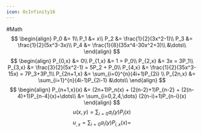 ```yaml
---
icon: OcInfinity16
---
```


#Math 
$$
\begin{align}
P_0 &= 1\\
P_1 &= x\\
P_2 &= \frac{1}{2}(3x^2-1)\\
P_3 &= \frac{1}{2}(5x^3-3x)\\
P_4 &= \frac{1}{8}(35x^4-30x^2+3)\\
&\dots\\
\end{align}
$$
$$
\begin{align}
P_{0,x} &= 0\\
P_{1,x} &= 1 = P_0\\
P_{2,x} &= 3x = 3P_1\\
P_{3,x} &= \frac{3}{2}(5x^2-1) = 5P_2 + P_0\\
P_{4,x} &= \frac{1}{2}(35x^3-15x) = 7P_3+3P_1\\
P_{2n+1,x} &= \sum_{i=0}^{n}(4i+1)P_{2i} \\
P_{2n,x} &= \sum_{i=1}^{n}(4i-1)P_{2i-1}
&\dots\\
\end{align}
$$
$$
\begin{align}
P_{n+1,x}(x) &= (2n+1)P_n(x) + (2(n-2)+1)P_{n-2} + (2(n-4)+1)P_{n-4}(x)+\dots\\
&= \sum_{i=0,2,4,\dots} (2(n-i)+1)P_{n-i}(x)
\end{align}
$$
$$
u(x,y) = \sum_{i=0} a_{i}(y) P_{i}(x)
$$
$$
u_{,x} = \sum_{i=0} a_{i}(y) P_{i,x}(x) = 
$$
